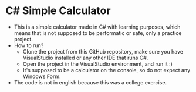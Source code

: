 # C# Simple Calculator

* This is a simple calculator made in C# with learning purposes, which means that is not supposed to be performatic or safe, only a practice project.
* How to run?
  * Clone the project from this GitHub repository, make sure you have VisualStudio installed or any other IDE that runs C#.
  * Open the project in the VisualStudio environment, and run it :)
  * It's supposed to be a calculator on the console, so do not expect any Windows Form.
 * The code is not in english because this was a college exercise.
